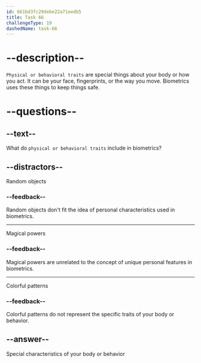 ```yaml
---
id: 661bd3fc29debe22a71eedb5
title: Task 66
challengeType: 19
dashedName: task-66
---
```


# --description--

`Physical or behavioral traits` are special things about your body or how you act. It can be your face, fingerprints, or the way you move. Biometrics uses these things to keep things safe.

# --questions--

## --text--

What do `physical or behavioral traits` include in biometrics?

## --distractors--

Random objects

### --feedback--

Random objects don't fit the idea of personal characteristics used in biometrics.

---

Magical powers

### --feedback--

Magical powers are unrelated to the concept of unique personal features in biometrics.

---

Colorful patterns

### --feedback--

Colorful patterns do not represent the specific traits of your body or behavior.

## --answer--

Special characteristics of your body or behavior

